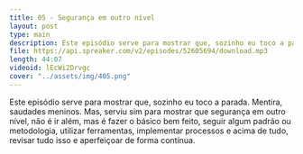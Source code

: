 ```yaml
---
title: 05 - Segurança em outro nível
layout: post
type: main
description: Este episódio serve para mostrar que, sozinho eu toco a parada. Mentira, saudades meninos. Mas, serviu sim para mostrar que segurança em outro nível, não é ir além, mas é fazer o básico bem feito, seguir algum padrão ou metodologia, utilizar ferramentas, implementar processos e acima de tudo, revisar tudo isso e aperfeiçoar de forma contínua.
file: https://api.spreaker.com/v2/episodes/52605694/download.mp3
length: 44:07
videoid: lEcWi2Drvgc
cover: "../assets/img/405.png"
---
```


Este episódio serve para mostrar que, sozinho eu toco a parada. Mentira, saudades meninos. Mas, serviu sim para mostrar que segurança em outro nível, não é ir além, mas é fazer o básico bem feito, seguir algum padrão ou metodologia, utilizar ferramentas, implementar processos e acima de tudo, revisar tudo isso e aperfeiçoar de forma contínua.